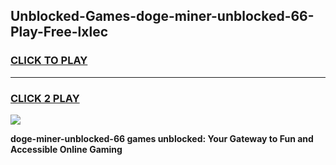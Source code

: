 
## Unblocked-Games-doge-miner-unblocked-66-Play-Free-lxlec
<h3>
<a href="https://premium76.site?title=doge-miner-unblocked-66&ref=18A1">CLICK TO PLAY</a></h3>
<hr>

<h3>
<a href="https://premium76.site?title=doge-miner-unblocked-66&ref=18A1">CLICK 2 PLAY</a>
  
</h3>

<a href="https://premium76.site?title=doge-miner-unblocked-66&ref=18A1"><img src="https://clearcache.store/games.png"></a>


**doge-miner-unblocked-66 games unblocked: Your Gateway to Fun and Accessible Online Gaming**
